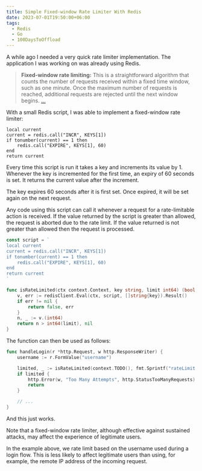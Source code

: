 ```yaml
---
title: Simple Fixed-window Rate Limiter With Redis
date: 2023-07-01T19:50:00+06:00
tags:
  - Redis
  - Go
  - 100DaysToOffload
---
```


A while ago I needed a very quick rate limiter implementation. The application I was working on was already using Redis.

> **Fixed-window rate limiting:** This is a straightforward algorithm that counts the number of requests received within a fixed time window, such as one minute. Once the maximum number of requests is reached, additional requests are rejected until the next window begins. [...](https://redis.com/glossary/rate-limiting/)

With a small Redis script, I was able to implement a fixed-window rate limiter:

``` text
local current
current = redis.call("INCR", KEYS[1])
if tonumber(current) == 1 then
	redis.call("EXPIRE", KEYS[1], 60)
end
return current
```

Every time this script is run it takes a key and increments its value by 1. Whenever the key is incremented for the first time, an expiry of 60 seconds is set. It returns the current value after the increment.

The key expires 60 seconds after it is first set. Once expired, it will be set again on the next request.

Any code using this script can call it whenever a request for a rate-limitable action is received. If the value returned by the script is greater than allowed, the request is aborted due to the rate limit. If the value returned is not greater than allowed then the request is processed.

``` go
const script = `
local current
current = redis.call("INCR", KEYS[1])
if tonumber(current) == 1 then
	redis.call("EXPIRE", KEYS[1], 60)
end
return current
`

func isRateLimited(ctx context.Context, key string, limit int64) (bool, error) {	
	v, err := redisClient.Eval(ctx, script, []string{key}).Result()
	if err != nil {
		return false, err
	}
	n, _ := v.(int64)
	return n > int64(limit), nil
}
```

The function can then be used as follows:

``` go
func handleLogin(r *http.Request, w http.ResponseWriter) {
	username := r.FormValue("username")

	limited, _ := isRateLimited(context.TODO(), fmt.Sprintf("rateLimit:login:username:%s", username, 5))
	if limited {
		http.Error(w, "Too Many Attempts", http.StatusTooManyRequests)
		return
	}

	// ...
}
```

And this just works.

Note that a fixed-window rate limiter, although effective against sustained attacks, may affect the experience of legitimate users.

In the example above, we rate limit based on the username used during a login flow. This is less likely to affect legitimate users than using, for example, the remote IP address of the incoming request.
